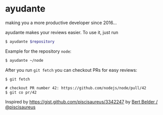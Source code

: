 # ayudante

making you a more productive developer since 2016...

ayudante makes your reviews easier. To use it, just run

```bash
$ ayudante $repository
```

Example for the repository `node`:

```bash
$ ayudante ~/node
```

After you run `git fetch` you can checkout PRs for easy reviews:

```
$ git fetch

# checkout PR number 42: https://github.com/nodejs/node/pull/42
$ git co pr/42
```

Inspired by https://gist.github.com/piscisaureus/3342247 by [Bert Belder / @piscisaureus](https://github.com/piscisaureus/)
